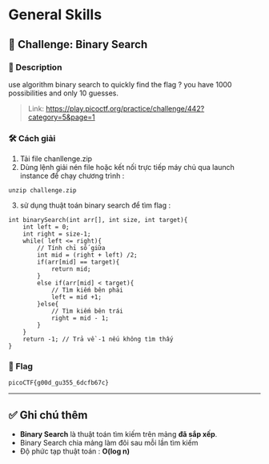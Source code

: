 
# General Skills

## 🧩 Challenge: Binary Search

### 📝 Description
use algorithm binary search to quickly find the flag ? you have 1000 possibilities and only 10 guesses.

> Link: https://play.picoctf.org/practice/challenge/442?category=5&page=1  

### 🛠️ Cách giải

1. Tải file chanllenge.zip
2. Dùng lệnh giải nén file hoặc kết nối trực tiếp máy chủ qua launch instance để chạy chương trình :

```
unzip challenge.zip
```

3. sử dụng thuật toán binary search để tìm flag :

```
int binarySearch(int arr[], int size, int target){
    int left = 0;
    int right = size-1;
    while( left <= right){
        // Tính chỉ số giữa
        int mid = (right + left) /2;
        if(arr[mid] == target){
            return mid;
        }
        else if(arr[mid] < target){
            // Tìm kiếm bên phải
            left = mid +1;
        }else{
            // Tìm kiếm bên trái
            right = mid - 1;
        }
    }
    return -1; // Trả về -1 nếu không tìm thấy
}
```

### 🏁 Flag

```
picoCTF{g00d_gu355_6dcfb67c}
```

---

## ✅ Ghi chú thêm

- **Binary Search** là thuật toán tìm kiếm trên mảng **đã sắp xếp**.
- Binary Search chia mảng làm đôi sau mỗi lần tìm kiếm
- Độ phức tạp thuật toán : **O(log n)**

